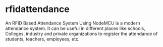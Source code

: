 # rfidattendance
An RFID Based Attendance System Using NodeMCU is a modern attendance system. It can be useful in different places like schools, Colleges, industry and private organizations to register the attendance of students, teachers, employees, etc.
